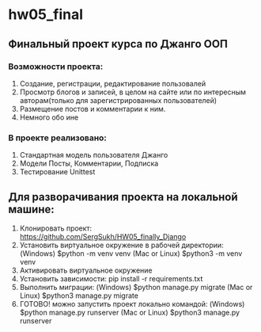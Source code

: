 # hw05_final
## Финальный проект курса по Джанго ООП
### Возможности проекта:
1. Создание, регистрации, редактирование пользовалей
2. Просмотр блогов и записей, в целом на сайте или по интересным авторам(только для зарегистрированных пользователей)
3. Размещение постов и комментарии к ним.
4. Немного обо ине
### В проекте реализовано:
1. Стандартная модель пользователя Джанго
2. Модели Посты, Комментарии, Подписка
3. Тестирование Unittest
## Для разворачивания проекта на локальной машине:
1. Клонировать проект:
  https://github.com/SergSukh/HW05_finally_Django
2. Установить виртуальное окружение  в рабочей директории:
(Windows) $python -m venv venv
(Mac or Linux) $python3 -m venv venv
4. Активировать виртуальное окружение
5. Установить зависимости:
  pip install -r requirements.txt
6. Выполнить миграции:
  (Windows) $python manage.py migrate
  (Mac or Linux) $python3 manage.py migrate
7. ГОТОВО! можно запустить проект локально командой:
  (Windows) $python manage.py runserver
  (Mac or Linux) $python3 manage.py runserver
